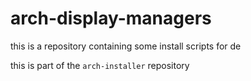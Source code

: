 # arch-display-managers
this is a repository containing some install scripts for de

this is part of the ```arch-installer``` repository